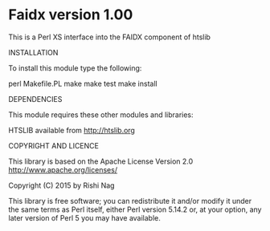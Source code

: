 Faidx version 1.00
===================

This is a Perl XS interface into the FAIDX component of htslib

INSTALLATION

To install this module type the following:

   perl Makefile.PL
   make
   make test
   make install

DEPENDENCIES

This module requires these other modules and libraries:

  HTSLIB available from http://htslib.org

COPYRIGHT AND LICENCE

This library is based on the Apache License Version 2.0
http://www.apache.org/licenses/


Copyright (C) 2015 by Rishi Nag

This library is free software; you can redistribute it and/or modify
it under the same terms as Perl itself, either Perl version 5.14.2 or,
at your option, any later version of Perl 5 you may have available.

